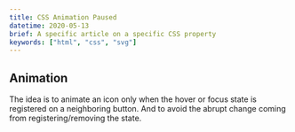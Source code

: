 ```yaml
---
title: CSS Animation Paused
datetime: 2020-05-13
brief: A specific article on a specific CSS property
keywords: ["html", "css", "svg"]
---
```


## Animation

The idea is to animate an icon only when the hover or focus state is registered on a neighboring button. And to avoid the abrupt change coming from registering/removing the state.
